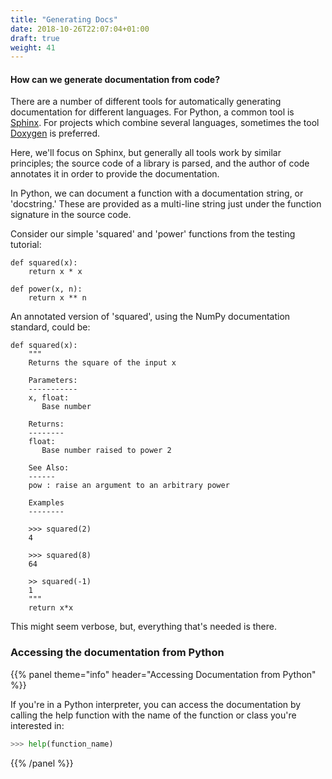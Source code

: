 ```yaml
---
title: "Generating Docs"
date: 2018-10-26T22:07:04+01:00
draft: true
weight: 41
---
```


#### How can we generate documentation from code?

There are a number of different tools for automatically generating documentation
for different languages. For Python, a common tool is [Sphinx](http://www.sphinx-doc.org/en/stable/).
For projects which combine several languages, sometimes the tool [Doxygen](http://www.doxygen.org/) is preferred.

Here, we'll focus on Sphinx, but generally all tools work by similar principles;
the source code of a library is parsed, and the author of code annotates it
in order to provide the documentation.

In Python, we can document a function with a documentation string, or 'docstring.'
These are provided as a multi-line string just under the function signature in
the source code.

Consider our simple 'squared' and 'power' functions from the testing tutorial:

```python3
def squared(x):
    return x * x

def power(x, n):
    return x ** n
```

An annotated version of 'squared', using the NumPy documentation standard, could be:

```python3
def squared(x):
    """
    Returns the square of the input x

    Parameters:
    -----------
    x, float:
       Base number

    Returns:
    --------
    float:
       Base number raised to power 2

    See Also:
    ------
    pow : raise an argument to an arbitrary power

    Examples
    --------

    >>> squared(2)
    4

    >>> squared(8)
    64

    >> squared(-1)
    1
    """
    return x*x
```

This might seem verbose, but, everything that's needed is there.

### Accessing the documentation from Python


{{% panel theme="info" header="Accessing Documentation from Python" %}}

If you're in a Python interpreter, you can access the documentation by calling the
help function with the name of the function or class you're interested in:
```python
>>> help(function_name)
```

{{% /panel %}}
